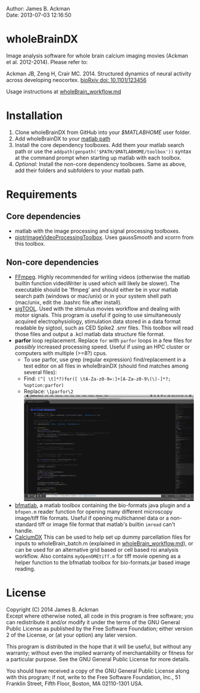 Author: James B. Ackman  
Date: 2013-07-03 12:16:50  

# wholeBrainDX

Image analysis software for whole brain calcium imaging movies (Ackman et al. 2012-2014). Please refer to:  

Ackman JB, Zeng H, Crair MC. 2014. Structured dynamics of neural activity across developing neocortex. [bioRxiv doi: 10.1101/123456](http://www.biorxiv.org/content/early/2014/12/05/012237)

Usage instructions at [wholeBrain_workflow.md](wholeBrain_workflow.md)

# Installation

1. Clone wholeBrainDX from GitHub into your *$MATLABHOME* user folder.
2. Add wholeBrainDX to your [matlab path][matlabSearchPath]
3. Install the core dependency toolboxes. Add them your matlab search path or use the `addpath(genpath('$PATH/$MATLABHOME/toolbox'))` syntax at the command prompt when starting up matlab with each toolbox.
4. *Optional:* Install the non-core dependency toolboxes. Same as above, add their folders and subfolders to your matlab path.

# Requirements

## Core dependencies ##

* matlab with the image processing and signal processing toolboxes.
* [piotrImageVideoProcessingToolbox][piotrToolbox]. Uses gaussSmooth and xcorrn from this toolbox.


## Non-core dependencies ##

* [FFmpeg](https://www.ffmpeg.org). Highly recommended for writing videos (otherwise the matlab builtin function videoWriter is used which will likely be slower). The executable should be 'ffmpeg' and should either be in your matlab search path (windows or mac/unix) or in your system shell path (mac/unix, edit the .bashrc file after install).
* [sigTOOL][sigtool]. Used with the stimulus movies workflow and dealing with motor signals. This program is useful if going to use simultaneously acquired electrophysiology, stimulation data stored in a data format readable by sigtool, such as CED Spike2 .smr files. This toolbox will read those files and output a .kcl matlab data structure file format.
* **parfor** loop replacement. Replace `for` with `parfor` loops in a few files for *possibly* increased processing speed. Useful if using an HPC cluster or computers with multiple (>=8?) cpus.
    * To use parfor, use grep (regular expression) find/replacement in a text editor on all files in wholeBrainDX (should find matches among several files):
    * Find: `(^[ \t]*?)for([ \tA-Za-z0-9=:]+[A-Za-z0-9\(\)-]*?; %option:parfor)`
    * Replace: `\1parfor\2`
![](assets/img/Screen_Shot_2014-10-15_at_10.02.45_AM.png)
* [bfmatlab](http://www.openmicroscopy.org/site/support/bio-formats5/users/matlab/index.html), a matlab toolbox containing the bio-formats java plugin and a `bfopen.m` reader function for opening many different microscopy image/tiff file formats. Useful if opening multichannel data or a non-standard tiff or image file format that matlab's builtin `imread` can't handle.
* [CalciumDX](https://github.com/ackman678/CalciumDX) This can be used to help set up dummy parcellation files for inputs to wholeBrain_batch.m (explained in [wholeBrain_workflow.md](wholeBrain_workflow.md)), or can be used for an alternative grid based or cell based roi analysis workflow. Also contains `myOpenOMEtiff.m` for tiff movie opening as a helper function to the bfmatlab toolbox for bio-formats.jar based image reading.


# License

Copyright (C) 2014 James B. Ackman  
Except where otherwise noted, all code in this program is free software; you can redistribute it and/or modify it under the terms of the GNU General Public License as published by the Free Software Foundation; either version 2 of the License, or (at your option) any later version.

This program is distributed in the hope that it will be useful, but without any warranty; without even the implied warranty of merchantability or fitness for a particular purpose. See the GNU General Public License for more details.

You should have received a copy of the GNU General Public License along with this program; if not, write to the Free Software Foundation, Inc., 51 Franklin Street, Fifth Floor, Boston, MA 02110-1301 USA.



[SyncPushPull]: http://mac.github.com/help.html#faq-sync-push-pull

[matlabSearchPath]: http://www.mathworks.com/help/matlab/matlab_env/what-is-the-matlab-search-path.html

[piotrToolbox]: http://vision.ucsd.edu/~pdollar/toolbox/doc/

[sigtool]: http://sourceforge.net/projects/sigtool/

[dipumToolbox]: http://www.imageprocessingplace.com/DIPUM_Toolbox_2/DIPUM_Toolbox_2.htm
